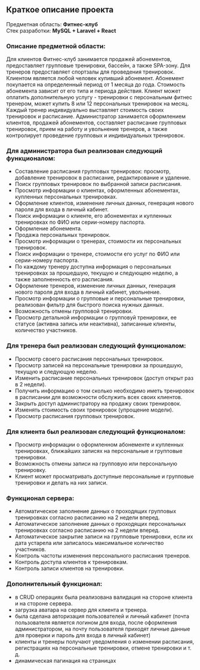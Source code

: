 ## Краткое описание проекта 

Предметная область: __Фитнес-клуб__<br/> 
Стек разработки: __MySQL + Laravel + React__ 

### Описание предметной области: 
Для клиентов Фитнес-клуб занимается 
продажей абонементов, предоставляет групповые тренировки, бассейн, а 
также SPA-зону. Для тренеров предоставляет спортзалы для проведения 
тренировок. Клиентом является любой человек купивший абонемент. 
Абонемент покупается на определенный период от 1 месяца до года. 
Стоимость абонемента зависит от его типа и периода действия. Клиент 
может оплатить дополнительную услугу - тренировки с персональным 
фитнес тренером, может купить 8 или 12 персональных 
тренировок на месяц. Каждый тренер 
индивидуально выставляет стоимость своих тренировок и расписание. 
Администратор занимается оформлением клиентов, продажей абонементов, составляет 
расписание групповых тренировок, прием на работу и увольнение 
тренеров, а также контролирует проведение групповых и индивидуальных тренировок. 


### Для администратора был реализован следующий функционалом:  
- Составление расписания групповых тренировок: просмотр, добавление тренировок в расписание, редактирование и удаление. 
- Поиск групповых тренировок по выбранной записи расписания. 
- Просмотр информации о клиентах, оформленных абонементах, купленных персональных тренировках. 
- Оформление клиентов, изменение личных данных, генерация нового пароля для входа в личный кабинет. 
- Поиск информации о клиенте, его абонементах и купленных тренировках по ФИО или серии-номеру паспорта. 
- Оформление абонемента. 
- Продажа персональных тренировок. 
- Просмотр информации о тренерах, стоимости их персональных тренировок. 
- Поиск информации о тренере, стоимости его услуг по ФИО или серии-номеру паспорта. 
- По каждому тренеру доступна информация о персональных тренировках за прошедшую, текущую и следующею неделю, а также заполненность его расписания.   
- Оформление тренеров, изменение личных данных, генерация нового пароля для входа в личный кабинет, увольнение. 
- Просмотр информации о групповые и персональные тренировки, реализован фильтр для быстрого поиска нужных данных. 
- Возможность отмены групповой тренировки.
- Просмотр детальной информации о групповуй тренировки, ее статусе (активна запись или неактивна), записанные клиенты, количество участников. 

   
### Для тренера был реализован следующий функционалом:  
- Просмотр своего расписания персональных тренировок. 
- Просмотр записей на персональные тренировки за прошедшую, текущую и следующую неделю. 
- Изменить расписание персональных тренировок (доступ открыт раз в 2 недели). 
- Получить информацию о том сколько необходимо иметь тренировок в расписании для возможности обслужить всех своих клиентов. 
- Закрыть доступ администратору на продажу своих тренировок. 
- Изменять стоимость своих тренировок (упрощение модели). 
- Просмотр расписания групповых тренировок. 


### Для клиента был реализован следующий функционалом: 
- Просмотр информации о оформленном абонементе и купленных тренировках, ближайших записях на персональные и групповые тренировки. 
- Возможность отмены записи на групповую или персональную тренировку. 
- Клиент может просматривать доступные персональные и групповые тренировки и делать на них записи. 


### Функционал сервера: 
- Автоматическое заполнение данных о проходящих групповых тренировках согласно расписанию на 2 недели вперед. 
- Автоматическое заполнение данных о проходящих персональных тренировках согласно расписанию на 2 недели вперед. 
- Автоматическое закрытие записи на групповые тренировки, если их дата устарела или записалось максимальное количество участников.  
- Контроль частоты изменения персонального расписания тренеров. 
- Контроль доступа клиентов к тренировкам. 
- Контроль записи клиентов на тренировки.  


### Дополнительный функционал: 
- в CRUD операциях была реализована валидация на стороне клиента и на стороне сервера. 
- загрузка аватара на сервер для клиента и тренера. 
- была сделана авторизация пользователей и личный кабинет (почта пользователя является логином для входа, после оформления администратором, на почту пользователя приходят личные данные для проверки и пароль для входа в личный кабинет) 
- клиенты и тренеры получают уведомления о изменении расписания, регистрациях на персональные тренировки, отмене тренировки и т. д. 
- динамическая пагинация на страницах 
